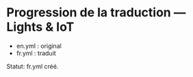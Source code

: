 # Progression de la traduction — Lights & IoT

- en.yml : original
- fr.yml : traduit

Statut: fr.yml créé.
